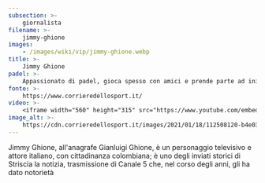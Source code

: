 ```yaml
---
subsection: >-
    giornalista
filename: >-
    jimmy-ghione
images:
    - /images/wiki/vip/jimmy-ghione.webp
title: >-
    Jimmy Ghione
padel: >-
    Appassionato di padel, gioca spesso con amici e prende parte ad iniziative solidali come il Gilette Padel Vip del 2019. Apprezza l'agonismo e il dinamismo di questo sport, oltre che a confrontarsi con altri "giocatori" noti come lui.
fonte: >-
    https://www.corrieredellosport.it/
video: >-
    <iframe width="560" height="315" src="https://www.youtube.com/embed/6VhWwLWaZzk" title="YouTube video player" frameborder="0" allow="accelerometer; autoplay; clipboard-write; encrypted-media; gyroscope; picture-in-picture" allowfullscreen></iframe>
image_alt: >-
    https://cdn.corrieredellosport.it/images/2021/01/18/112508120-b4e03bf3-f279-4751-a40d-667fbfa366bd.jpg
---
```

Jimmy Ghione, all'anagrafe Gianluigi Ghione, è un personaggio televisivo e attore italiano, con cittadinanza colombiana; è uno degli inviati storici di Striscia la notizia, trasmissione di Canale 5 che, nel corso degli anni, gli ha dato notorietà